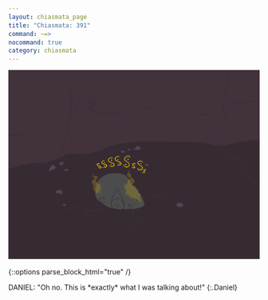```yaml
---
layout: chiasmata_page
title: "Chiasmata: 391"
command: ~=>
nocommand: true
category: chiasmata
---
```


![391](/chiasmata/images/narrative/389.png)

{::options parse_block_html="true" /}
<div class="dialogue">
DANIEL: "Oh no. This is *exactly* what I was talking about!" 
{:.Daniel}
</div>
